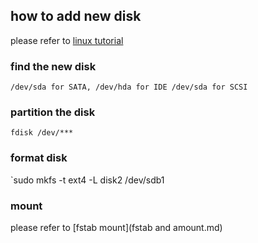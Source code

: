 ## how to add new disk 
please refer to [linux tutorial](http://www.yolinux.com/TUTORIALS/LinuxTutorialAdditionalHardDrive.html)

### find the new disk
`/dev/sda for SATA, /dev/hda for IDE /dev/sda for SCSI`

### partition the disk
`fdisk /dev/***`

### format disk
`sudo mkfs -t ext4 -L disk2 /dev/sdb1

### mount 
please refer to [fstab mount](fstab and amount.md)
